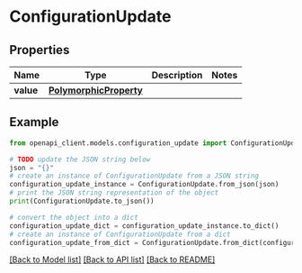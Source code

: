 # ConfigurationUpdate


## Properties

Name | Type | Description | Notes
------------ | ------------- | ------------- | -------------
**value** | [**PolymorphicProperty**](PolymorphicProperty.md) |  | 

## Example

```python
from openapi_client.models.configuration_update import ConfigurationUpdate

# TODO update the JSON string below
json = "{}"
# create an instance of ConfigurationUpdate from a JSON string
configuration_update_instance = ConfigurationUpdate.from_json(json)
# print the JSON string representation of the object
print(ConfigurationUpdate.to_json())

# convert the object into a dict
configuration_update_dict = configuration_update_instance.to_dict()
# create an instance of ConfigurationUpdate from a dict
configuration_update_from_dict = ConfigurationUpdate.from_dict(configuration_update_dict)
```
[[Back to Model list]](../README.md#documentation-for-models) [[Back to API list]](../README.md#documentation-for-api-endpoints) [[Back to README]](../README.md)


